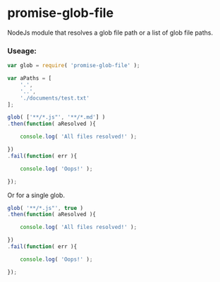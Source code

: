 # promise-glob-file
NodeJs module that resolves a glob file path or a list of glob file paths.

### Useage:

```js
var glob = require( 'promise-glob-file' );

var aPaths = [
    '.',
    '..',
    './documents/test.txt'
];

glob( ['**/*.js"', '**/*.md'] )
.then(function( aResolved ){

    console.log( 'All files resolved!' );

})
.fail(function( err ){

    console.log( 'Oops!' );

});
```

Or for a single glob.

```js
glob( '**/*.js"', true )
.then(function( aResolved ){

    console.log( 'All files resolved!' );

})
.fail(function( err ){

    console.log( 'Oops!' );

});
```